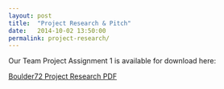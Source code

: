 ```yaml
---
layout: post
title:  "Project Research & Pitch"
date:   2014-10-02 13:50:00
permalink: project-research/
---
```


Our Team Project Assignment 1 is available for download here: 

[Boulder72 Project Research PDF]({{site.files}}/Boulder72_ProjectResearch.pdf)